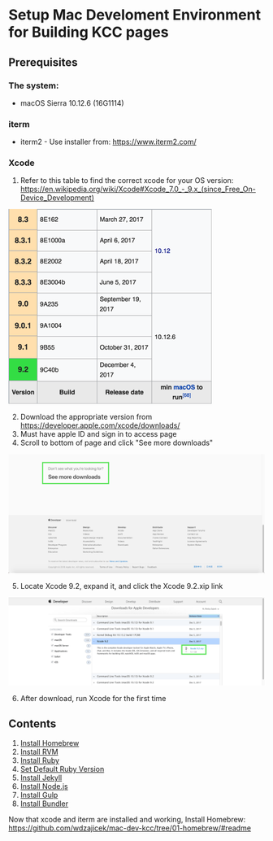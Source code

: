 # Setup Mac Develoment Environment for Building KCC pages

## Prerequisites

### The system:
* macOS Sierra 10.12.6 (16G1114)

### iterm
* iterm2 - Use installer from: https://www.iterm2.com/

### Xcode
  1. Refer to this table to find the correct xcode for your OS version: https://en.wikipedia.org/wiki/Xcode#Xcode_7.0_-_9.x_(since_Free_On-Device_Development)

![xcode table screenshot](https://github.com/wdzajicek/mac-dev-kcc/blob/master/assets/img/xcode-table-sm.png "Xcode table ")

  2. Download the appropriate version from https://developer.apple.com/xcode/downloads/
  3. Must have apple ID and sign in to access page
  4. Scroll to bottom of page and click "See more downloads"

![See more downloads screenshot](https://github.com/wdzajicek/mac-dev-kcc/blob/master/assets/img/more-xcode.png "See more downloads")

  5. Locate Xcode 9.2, expand it, and click the Xcode 9.2.xip link

![Xcode 9.2.xip screenshot](https://github.com/wdzajicek/mac-dev-kcc/blob/master/assets/img/xcode-download.png "Xcode 9.2.xip")

  6. After download, run Xcode for the first time

## Contents

  1. [Install Homebrew](https://github.com/wdzajicek/mac-dev-kcc/tree/01-homebrew/#readme)
  2. [Install RVM](https://github.com/wdzajicek/mac-dev-kcc/tree/02-rvm/#readme)
  3. [Install Ruby](https://github.com/wdzajicek/mac-dev-kcc/tree/03-ruby/#readme)
  4. [Set Default Ruby Version](https://github.com/wdzajicek/mac-dev-kcc/tree/04-default-ruby/#readme)
  5. [Install Jekyll](https://github.com/wdzajicek/mac-dev-kcc/tree/05-jekyll/#readme)
  6. [Install Node.js](https://github.com/wdzajicek/mac-dev-kcc/tree/06-nodejs/#readme)
  7. [Install Gulp](https://github.com/wdzajicek/mac-dev-kcc/tree/07-gulp/#readme)
  8. [Install Bundler](https://github.com/wdzajicek/mac-dev-kcc/tree/08-bundler/#readme)

Now that xcode and iterm are installed and working, Install Homebrew: <https://github.com/wdzajicek/mac-dev-kcc/tree/01-homebrew/#readme>
